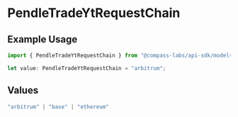 # PendleTradeYtRequestChain

## Example Usage

```typescript
import { PendleTradeYtRequestChain } from "@compass-labs/api-sdk/models/components";

let value: PendleTradeYtRequestChain = "arbitrum";
```

## Values

```typescript
"arbitrum" | "base" | "ethereum"
```